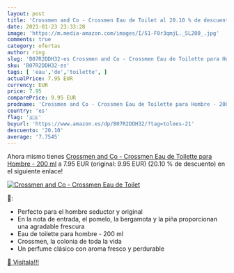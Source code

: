 ```yaml
---
layout: post
title: 'Crossmen and Co - Crossmen Eau de Toilet al 20.10 % de descuento'
date: 2021-01-23 23:33:28
image: 'https://m.media-amazon.com/images/I/51-F0r3qmjL._SL200_.jpg'
comments: true
category: ofertas
author: ring
slug: 'B07R2DDH32-es Crossmen and Co - Crossmen Eau de Toilette para Hombre -...'
sku: 'B07R2DDH32-es'
tags: [ 'eau','de','toilette', ]
actualPrice: 7.95 EUR
currency: EUR
price: 7.95
comparePrice: 9.95 EUR
prodname: 'Crossmen and Co - Crossmen Eau de Toilette para Hombre - 200 ml'
country: 'es'
flag: '🇪🇸'
buyurl: 'https://www.amazon.es/dp/B07R2DDH32/?tag=tolees-21'
descuento: '20.10'
average: '7.7545'
---
```


Ahora mismo tienes [Crossmen and Co - Crossmen Eau de Toilette para Hombre - 200 ml](https://www.amazon.es/dp/B07R2DDH32/?tag=tolees-21) a 7.95 EUR (original: 9.95 EUR) (20.10 %  de descuento) en el siguiente enlace!

[![Crossmen and Co - Crossmen Eau de Toilet](https://m.media-amazon.com/images/I/51-F0r3qmjL._SL200_.jpg)](https://www.amazon.es/dp/B07R2DDH32/?tag=tolees-21)

🔎:

- Perfecto para el hombre seductor y original
- En la nota de entrada, el pomelo, la bergamota y la piña proporcionan una agradable frescura
- Eau de toilette para hombre - 200 ml
- Crossmen, la colonia de toda la vida
- Un perfume clásico con aroma fresco y perdurable

[🛒 Visítala!!!](https://www.amazon.es/dp/B07R2DDH32/?tag=tolees-21)

